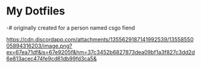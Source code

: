 # My Dotfiles
-# originally created for a person named csgo fiend

https://cdn.discordapp.com/attachments/1355629187141992539/1355855005894316203/image.png?ex=67ea71df&is=67e9205f&hm=37c3452b6827873dea09bf1a3f827c3dd2d6e813acec474fe9cd61db99fd3ca5&
